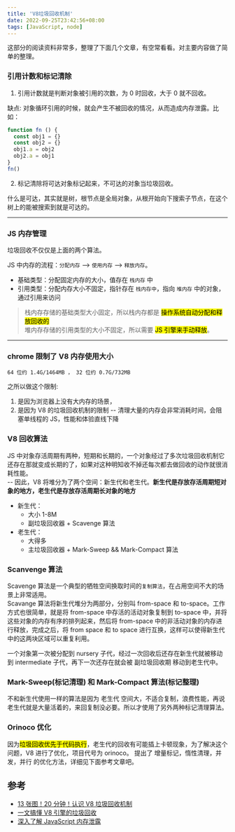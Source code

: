 ```yaml
---
title: 'V8垃圾回收机制'
date: 2022-09-25T23:42:56+08:00
tags: [JavaScript, node]
---
```


这部分的阅读资料非常多，整理了下面几个文章，有空常看看。对主要内容做了简单的整理。

### 引用计数和标记清除

1. 引用计数就是判断对象被引用的次数，为 0 时回收，大于 0 就不回收。

缺点: 对象循环引用的时候，就会产生不被回收的情况，从而造成内存泄露。比如：

```js
function fn () {
  const obj1 = {}
  const obj2 = {}
  obj1.a = obj2
  obj2.a = obj1
}
fn()
```

2. 标记清除将可达对象标记起来，不可达的对象当垃圾回收。

什么是可达，其实就是树，根节点是全局对象，从根开始向下搜索子节点，在这个树上的能被搜索到就是可达的。

---

### JS 内存管理

垃圾回收不仅仅是上面的两个算法。

JS 中内存的流程：`分配内存` --> `使用内存` --> `释放内存`。

- 基础类型：分配固定内存的大小，值存在 `栈内存` 中
- 引用类型：分配内存大小不固定，指针存在 `栈内存中`，指向 `堆内存` 中的对象，通过引用来访问

> 栈内存存储的基础类型大小固定，所以栈内存都是 <mark>操作系统自动分配和释放回收的</mark>  
> 堆内存存储的引用类型的大小不固定，所以需要 <mark>JS 引擎来手动释放</mark>。

---

### chrome 限制了 V8 内存使用大小

`64 位约 1.4G/1464MB ， 32 位约 0.7G/732MB`

之所以做这个限制:

1. 是因为浏览器上没有大内存的场景，
2. 是因为 V8 的垃圾回收机制的限制 -- 清理大量的内存会非常消耗时间，会阻塞单线程的 JS，性能和体验直线下降

### V8 回收算法

JS 中对象存活周期有两种，短期和长期的，一个对象经过了多次垃圾回收机制它还存在那就变成长期的了，如果对这种明知收不掉还每次都去做回收的动作就很消耗性能。  
-- 因此，V8 将堆分为了两个空间：新生代和老生代。**新生代是存放存活周期短对象的地方，老生代是存放存活周期长对象的地方**

- 新生代：
  - 大小 1-8M
  - 副垃圾回收器 + Scavenge 算法
- 老生代：
  - 大得多
  - 主垃圾回收器 + Mark-Sweep && Mark-Compact 算法

### Scanvenge 算法

Scavenge 算法是一个典型的牺牲空间换取时间的`复制算法`，在占用空间不大的场景上非常适用。  
Scavange 算法将新生代堆分为两部分，分别叫 from-space 和 to-space。工作方式也很简单，就是将 from-space 中存活的活动对象复制到 to-space 中，并将这些对象的内存有序的排列起来，然后将 from-space 中的非活动对象的内存进行释放，完成之后，将 from space 和 to space 进行互换，这样可以使得新生代中的这两块区域可以重复利用。

一个对象第一次被分配到 nursery 子代，经过一次回收后还存在新生代就被移动到 intermediate 子代，再下一次还存在就会被 副垃圾回收期 移动到老生代中。

### Mark-Sweep(标记清理) 和 Mark-Compact 算法(标记整理)

不和新生代使用一样的算法是因为 老生代 空间大，不适合复制，浪费性能，再说老生代就是大量活着的，来回复制没必要。所以才使用了另外两种标记清理算法。

### Orinoco 优化

因为<mark>垃圾回收优先于代码执行</mark>，老生代的回收有可能插上卡顿现象，为了解决这个问题，V8 进行了优化，项目代号为 orinoco。 提出了 增量标记，惰性清理，并发，并行 的优化方法，详细见下面参考文章吧。

## 参考

- [13 张图！20 分钟！认识 V8 垃圾回收机制](https://www.teqng.com/2021/09/01/13%E5%BC%A0%E5%9B%BE%EF%BC%8120%E5%88%86%E9%92%9F%EF%BC%81%E8%AE%A4%E8%AF%86v8%E5%9E%83%E5%9C%BE%E5%9B%9E%E6%94%B6%E6%9C%BA%E5%88%B6/)
- [一文搞懂 V8 引擎的垃圾回收](https://juejin.cn/post/6844904016325902344)
- [深入了解 JavaScript 内存泄露](https://segmentfault.com/a/1190000020231307)
